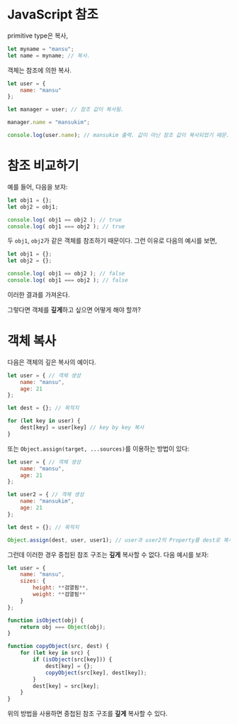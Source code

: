 # JavaScript 참조

primitive type은 복사,

```javascript
let myname = "mansu";
let name = myname; // 복사.
```

객체는 참조에 의한 복사.

```javascript
let user = {
	name: "mansu"
};

let manager = user; // 참조 값이 복사됨.

manager.name = "mansukim";

console.log(user.name); // mansukim 출력. 값이 아닌 참조 값이 복사되었기 때문.
```

# 참조 비교하기

예를 들어, 다음을 보자:

```javascript
let obj1 = {};
let obj2 = obj1;

console.log( obj1 == obj2 ); // true
console.log( obj1 === obj2 ); // true
```

두 `obj1`, `obj2`가 같은 객체를 참조하기 때문이다. 그런 이유로 다음의 예시를 보면,

```javascript
let obj1 = {};
let obj2 = {};

console.log( obj1 == obj2 ); // false
console.log( obj1 === obj2 ); // false
```

이러한 결과를 가져온다.

그렇다면 객체를 **깊게**하고 싶으면 어떻게 해야 할까?

# 객체 복사

다음은 객체의 깊은 복사의 예이다.

```javascript
let user = { // 객체 생성
    name: "mansu",
    age: 21
};

let dest = {}; // 목적지

for (let key in user) {
    dest[key] = user[key] // key by key 복사
}
```

또는 `Object.assign(target, ...sources)`를 이용하는 방법이 있다:

```javascript
let user = { // 객체 생성
    name: "mansu",
    age: 21
};

let user2 = { // 객체 생성
    name: "mansukim",
    age: 21
};

let dest = {}; // 목적지

Object.assign(dest, user, user1); // user과 user2의 Property를 dest로 복사. 동일한 Property가 이미 있으면 덮어씀.
```

그런데 이러한 경우 중첩된 참조 구조는 **깊게** 복사할 수 없다. 다음 예시를 보자:

```javascript
let user = {
    name: "mansu",
    sizes: {
        height: **검열됨**,
        weight: **검열됨**
    }
};

function isObject(obj) {
    return obj === Object(obj);
}

function copyObject(src, dest) {
    for (let key in src) {
        if (isObject(src[key])) {
            dest[key] = {};
            copyObject(src[key], dest[key]);
        }
    	dest[key] = src[key];
    }
}
```

위의 방법을 사용하면 중첩된 참조 구조를 **깊게** 복사할 수 있다.
